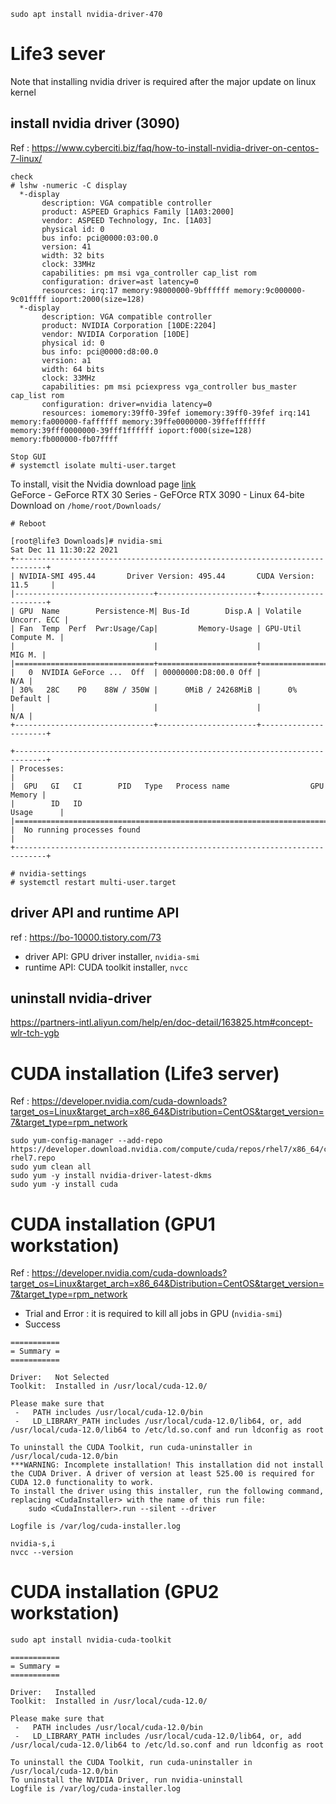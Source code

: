 
```
sudo apt install nvidia-driver-470
```

# Life3 sever
Note that installing nvidia driver is required after the major update on linux kernel
## install nvidia driver (3090)
Ref : https://www.cyberciti.biz/faq/how-to-install-nvidia-driver-on-centos-7-linux/

```
check
# lshw -numeric -C display
  *-display                 
       description: VGA compatible controller
       product: ASPEED Graphics Family [1A03:2000]
       vendor: ASPEED Technology, Inc. [1A03]
       physical id: 0
       bus info: pci@0000:03:00.0
       version: 41
       width: 32 bits
       clock: 33MHz
       capabilities: pm msi vga_controller cap_list rom
       configuration: driver=ast latency=0
       resources: irq:17 memory:98000000-9bffffff memory:9c000000-9c01ffff ioport:2000(size=128)
  *-display
       description: VGA compatible controller
       product: NVIDIA Corporation [10DE:2204]
       vendor: NVIDIA Corporation [10DE]
       physical id: 0
       bus info: pci@0000:d8:00.0
       version: a1
       width: 64 bits
       clock: 33MHz
       capabilities: pm msi pciexpress vga_controller bus_master cap_list rom
       configuration: driver=nvidia latency=0
       resources: iomemory:39ff0-39fef iomemory:39ff0-39fef irq:141 memory:fa000000-faffffff memory:39ffe0000000-39ffefffffff memory:39fff0000000-39fff1ffffff ioport:f000(size=128) memory:fb000000-fb07ffff
```

```
Stop GUI
# systemctl isolate multi-user.target
```


To install, visit the Nvidia download page [link](https://www.nvidia.com/Download/index.aspx)  
GeForce - GeForce RTX 30 Series - GeFOrce RTX 3090 - Linux 64-bite  
Download on `/home/root/Downloads/`

```
# Reboot
```

```
[root@life3 Downloads]# nvidia-smi
Sat Dec 11 11:30:22 2021       
+-----------------------------------------------------------------------------+
| NVIDIA-SMI 495.44       Driver Version: 495.44       CUDA Version: 11.5     |
|-------------------------------+----------------------+----------------------+
| GPU  Name        Persistence-M| Bus-Id        Disp.A | Volatile Uncorr. ECC |
| Fan  Temp  Perf  Pwr:Usage/Cap|         Memory-Usage | GPU-Util  Compute M. |
|                               |                      |               MIG M. |
|===============================+======================+======================|
|   0  NVIDIA GeForce ...  Off  | 00000000:D8:00.0 Off |                  N/A |
| 30%   28C    P0    88W / 350W |      0MiB / 24268MiB |      0%      Default |
|                               |                      |                  N/A |
+-------------------------------+----------------------+----------------------+
                                                                               
+-----------------------------------------------------------------------------+
| Processes:                                                                  |
|  GPU   GI   CI        PID   Type   Process name                  GPU Memory |
|        ID   ID                                                   Usage      |
|=============================================================================|
|  No running processes found                                                 |
+-----------------------------------------------------------------------------+

# nvidia-settings
# systemctl restart multi-user.target

```
## driver API and runtime API
ref : https://bo-10000.tistory.com/73
- driver API: GPU driver installer, `nvidia-smi`
- runtime API: CUDA toolkit installer, `nvcc`

## uninstall nvidia-driver
https://partners-intl.aliyun.com/help/en/doc-detail/163825.htm#concept-wlr-tch-ygb  

# CUDA installation (Life3 server)
Ref : https://developer.nvidia.com/cuda-downloads?target_os=Linux&target_arch=x86_64&Distribution=CentOS&target_version=7&target_type=rpm_network
```
sudo yum-config-manager --add-repo https://developer.download.nvidia.com/compute/cuda/repos/rhel7/x86_64/cuda-rhel7.repo
sudo yum clean all
sudo yum -y install nvidia-driver-latest-dkms
sudo yum -y install cuda
```
# CUDA installation (GPU1 workstation)
Ref : https://developer.nvidia.com/cuda-downloads?target_os=Linux&target_arch=x86_64&Distribution=CentOS&target_version=7&target_type=rpm_network
- Trial and Error : it is required to kill all jobs in GPU (`nvidia-smi`)
- Success
```
===========
= Summary =
===========

Driver:   Not Selected
Toolkit:  Installed in /usr/local/cuda-12.0/

Please make sure that
 -   PATH includes /usr/local/cuda-12.0/bin
 -   LD_LIBRARY_PATH includes /usr/local/cuda-12.0/lib64, or, add /usr/local/cuda-12.0/lib64 to /etc/ld.so.conf and run ldconfig as root

To uninstall the CUDA Toolkit, run cuda-uninstaller in /usr/local/cuda-12.0/bin
***WARNING: Incomplete installation! This installation did not install the CUDA Driver. A driver of version at least 525.00 is required for CUDA 12.0 functionality to work.
To install the driver using this installer, run the following command, replacing <CudaInstaller> with the name of this run file:
    sudo <CudaInstaller>.run --silent --driver

Logfile is /var/log/cuda-installer.log
```
```
nvidia-s,i
nvcc --version
```
# CUDA installation (GPU2 workstation)
```
sudo apt install nvidia-cuda-toolkit
```
```
===========
= Summary =
===========

Driver:   Installed
Toolkit:  Installed in /usr/local/cuda-12.0/

Please make sure that
 -   PATH includes /usr/local/cuda-12.0/bin
 -   LD_LIBRARY_PATH includes /usr/local/cuda-12.0/lib64, or, add /usr/local/cuda-12.0/lib64 to /etc/ld.so.conf and run ldconfig as root

To uninstall the CUDA Toolkit, run cuda-uninstaller in /usr/local/cuda-12.0/bin
To uninstall the NVIDIA Driver, run nvidia-uninstall
Logfile is /var/log/cuda-installer.log

```
